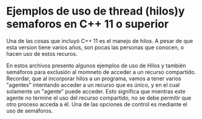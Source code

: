 # Ejemplos de uso de thread (hilos)y semaforos en C++ 11 o superior

Una de las cosas que incluyó C++ 11 es el manejo de hilos. A pesar de que esta version tiene varios años, son pocas las personas que conocen, o hacen uso de estos recuros.

En estos archivos presento algunos ejemplos de uso de Hilos y también semáforos para exclusión al momneto de acceder a un recurso compartido. Recordar, que al incorporar hilos a un programa, vamos a tener varios "agentes" intentando acceder a un recurso que es único, y en el cual solamente un "agente" puede acceder. Esto significa que mientras este agente no termine el uso del recurso compartido, no se debe permitir que otro proceso acceda a él. Una de las opciones de control es mediante el uso de semáforos.



